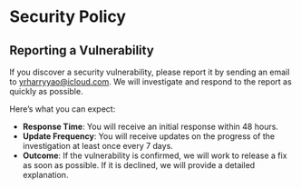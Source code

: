 
# Security Policy
## Reporting a Vulnerability

If you discover a security vulnerability, please report it by sending an email to yrharryyao@icloud.com. 
We will investigate and respond to the report as quickly as possible.

Here’s what you can expect:
- **Response Time**: You will receive an initial response within 48 hours.
- **Update Frequency**: You will receive updates on the progress of the investigation at least once every 7 days.
- **Outcome**: If the vulnerability is confirmed, we will work to release a fix as soon as possible. If it is declined, we will provide a detailed explanation.
